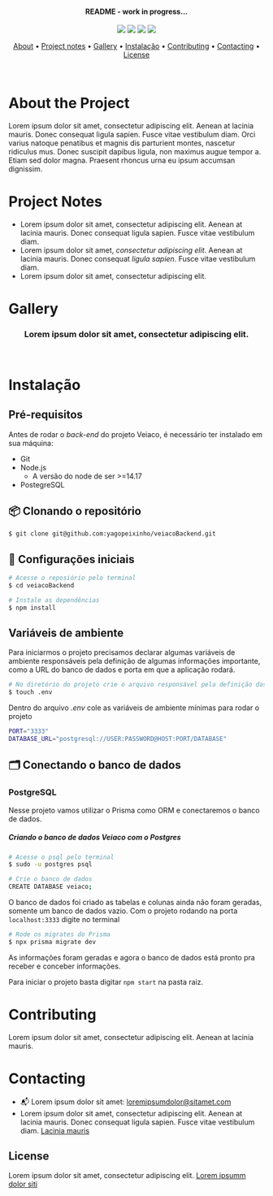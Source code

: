 <!-- <div align="center">
     <img src="assets/images/readmeTemplateIcon.png" width="300px">
</div> -->

<h4 align="center">README - work in progress...</h4>

<p align="center">
    <img src="https://img.shields.io/github/last-commit/yagopeixinho/readmeTemplate?color=008ebd">
    <img src="https://img.shields.io/github/languages/count/yagopeixinho/readmeTemplate?color=b3ecff">
    <img src="https://img.shields.io/netlify/a56c2296-3139-4d5a-8fcd-b32b52f0b6a5?color=69bbc9">
    <img src="https://img.shields.io/github/license/yagopeixinho/vouAoMercado?color=00b6d6">
</p>

<p align="center">
  <a href="#about-the-project">About</a> • 
  <a href="#project-notes">Project notes</a> •
  <a href="#gallery">Gallery</a> •
  <a href="#instalação">Instalação</a> •
  <a href="#contributing">Contributing</a> •
  <a href="#contacting">Contacting</a> •
  <a href="#license">License</a>
</p>

<!-- <img src="assets/images/sampleImage2.png" width="100%"> -->

<br>

# About the Project

Lorem ipsum dolor sit amet, consectetur adipiscing elit. Aenean at lacinia mauris. Donec consequat ligula sapien. Fusce vitae vestibulum diam. Orci varius natoque penatibus et magnis dis parturient montes, nascetur ridiculus mus. Donec suscipit dapibus ligula, non maximus augue tempor a. Etiam sed dolor magna. Praesent rhoncus urna eu ipsum accumsan dignissim.

# Project Notes

- Lorem ipsum dolor sit amet, consectetur adipiscing elit. Aenean at lacinia mauris. Donec consequat ligula sapien. Fusce vitae vestibulum diam.
- Lorem ipsum dolor sit amet, _consectetur adipiscing elit_. Aenean at lacinia mauris. Donec consequat _ligula sapien_. Fusce vitae vestibulum diam.
- Lorem ipsum dolor sit amet, consectetur adipiscing elit.

# Gallery

<div align="center">

### Lorem ipsum dolor sit amet, consectetur adipiscing elit.

<!-- <img src="assets/images/sampleImage1.png"> -->

</div>

<br>

# Instalação

## Pré-requisitos

Antes de rodar o _back-end_ do projeto Veiaco, é necessário ter instalado em sua máquina:

- Git
- Node.js
  - A versão do node de ser >=14.17
- PostegreSQL

## 📦 Clonando o repositório

```bash
$ git clone git@github.com:yagopeixinho/veiacoBackend.git
```

## 🔨 Configurações iniciais

```bash
# Acesse o reposiório pelo terminal
$ cd veiacoBackend

# Instale as dependências
$ npm install
```

## Variáveis de ambiente

Para iniciarmos o projeto precisamos declarar algumas variáveis de ambiente responsáveis pela definição de algumas informações importante, como a URL do banco de dados e porta em que a aplicação rodará.

```bash
# No diretório do projeto crie o arquivo responsável pela definição das variáveis de ambiente
$ touch .env
```

Dentro do arquivo _.env_ cole as variáveis de ambiente mínimas para rodar o projeto

```bash
PORT="3333"
DATABASE_URL="postgresql://USER:PASSWORD@HOST:PORT/DATABASE"
```

## 🗂️ Conectando o banco de dados

### PostgreSQL

Nesse projeto vamos utilizar o Prisma como ORM e conectaremos o banco de dados.

##### Criando o banco de dados Veiaco com o Postgres

```bash
# Acesse o psql pelo terminal
$ sudo -u postgres psql

# Crie o banco de dados
CREATE DATABASE veiaco;
```

O banco de dados foi criado as tabelas e colunas ainda não foram geradas, somente um banco de dados vazio. Com o projeto rodando na porta `localhost:3333` digite no terminal

```bash
# Rode os migrates do Prisma
$ npx prisma migrate dev
```

As informações foram geradas e agora o banco de dados está pronto pra receber e conceber informações.

Para iniciar o projeto basta digitar `npm start` na pasta raiz.

# Contributing

Lorem ipsum dolor sit amet, consectetur adipiscing elit. Aenean at lacinia mauris.

# Contacting

- 📬 Lorem ipsum dolor sit amet: loremipsumdolor@sitamet.com
- Lorem ipsum dolor sit amet, consectetur adipiscing elit. Aenean at lacinia mauris. Donec consequat ligula sapien. Fusce vitae vestibulum diam. [Lacinia mauris](https://github.com/yagopeixinho/yagopeixinho/blob/master/README.md)

## License

Lorem ipsum dolor sit amet, consectetur adipiscing elit. [Lorem ipsumm dolor siti](https://github.com/yagopeixinho/vouAoMercado/blob/master/LICENSE)
